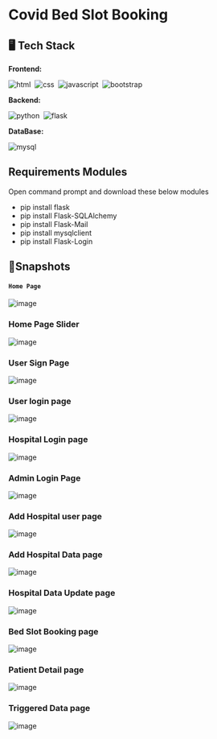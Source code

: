 # Covid Bed Slot Booking

## 🖥️ Tech Stack

**Frontend:**

![html](https://img.shields.io/badge/HTML5-E34F26?style=for-the-badge&logo=html5&logoColor=white)&nbsp;
![css](https://img.shields.io/badge/CSS3-1572B6?style=for-the-badge&logo=css3&logoColor=white)&nbsp;
![javascript](https://img.shields.io/badge/JavaScript-323330?style=for-the-badge&logo=javascript&logoColor=F7DF1E)&nbsp;
![bootstrap](https://img.shields.io/badge/Bootstrap-563D7C?style=for-the-badge&logo=bootstrap&logoColor=white)&nbsp;

**Backend:**

![python](https://img.shields.io/badge/Python-FFD43B?style=for-the-badge&logo=python&logoColor=blue)&nbsp;
![flask](https://img.shields.io/badge/Flask-000000?style=for-the-badge&logo=flask&logoColor=white)&nbsp;

**DataBase:**

![mysql](https://img.shields.io/badge/MySQL-005C84?style=for-the-badge&logo=mysql&logoColor=white)

## Requirements Modules
Open command prompt and download these below modules

- pip install flask
- pip install Flask-SQLAlchemy
- pip install Flask-Mail
- pip install mysqlclient
- pip install Flask-Login

## 🚀Snapshots

#### ``` Home Page ```
![image](https://user-images.githubusercontent.com/67750128/161003918-433ac180-c211-4f33-834d-62e8ab7a7c2f.png)


### Home Page Slider
![image](https://user-images.githubusercontent.com/67750128/161003971-59a2055b-29f3-4db2-a206-d7c05229211c.png)
 

### User Sign Page
![image](https://user-images.githubusercontent.com/67750128/161004000-09697dee-21a2-4a95-bf6e-318fde34d299.png)


### User login page
![image](https://user-images.githubusercontent.com/67750128/161004012-5ab78db8-7ff7-4c86-8928-bfda9ccfd735.png)


### Hospital Login page
![image](https://user-images.githubusercontent.com/67750128/161004034-dfe74691-6e9d-4027-8dfd-7617c98707c8.png)


### Admin Login Page
![image](https://user-images.githubusercontent.com/67750128/161004049-f1741b5a-82e3-40b9-9c1f-3a46c713934f.png)


### Add Hospital user page
![image](https://user-images.githubusercontent.com/67750128/161004081-72526f24-7a16-4ffa-8c56-803c1c8a7bf3.png)


### Add Hospital Data page
![image](https://user-images.githubusercontent.com/67750128/161004110-ea239124-90c4-4a43-9c7b-81a41f98b1e1.png)


### Hospital Data Update page
![image](https://user-images.githubusercontent.com/67750128/161004136-ea2bd0d8-1cfe-45a5-ba8c-54154b56e660.png)


### Bed Slot Booking page
![image](https://user-images.githubusercontent.com/67750128/161004157-7f4ce48e-2b8d-4699-a89f-8beb19a080f8.png)


### Patient Detail page
 ![image](https://user-images.githubusercontent.com/67750128/161004193-31194460-0554-45a1-bfba-bdeb674723e3.png)


### Triggered Data page
![image](https://user-images.githubusercontent.com/67750128/161004222-cbb52265-985e-4ecf-a887-313f1d3f21e8.png)
